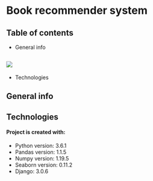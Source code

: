 # Book recommender system
## Table of contents
* General info
## <img src="illustaration/application.png"/>
* Technologies
## General info
## Technologies
#### Project is created with:
* Python version: 3.6.1
* Pandas version: 1.1.5
* Numpy version: 1.19.5
* Seaborn version: 0.11.2
* Django: 3.0.6